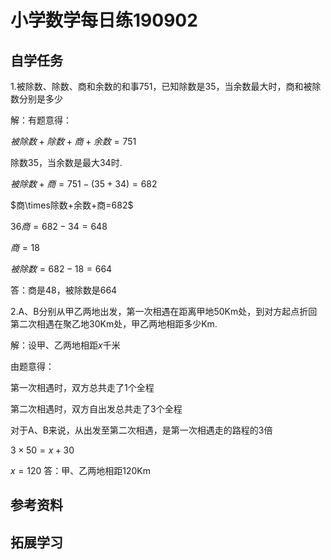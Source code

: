 # 小学数学每日练190902

## 自学任务

1.被除数、除数、商和余数的和事751，已知除数是35，当余数最大时，商和被除数分别是多少

解：有题意得：

$被除数+除数+商+余数=751$

除数35，当余数是最大34时.

$被除数+商=751-(35+34)=682$
		
$商\times除数+余数+商=682$

$36商=682-34=648$
				
$商=18$
					
$被除数=682-18=664$

答：商是48，被除数是664

2.A、B分别从甲乙两地出发，第一次相遇在距离甲地50Km处，到对方起点折回第二次相遇在聚乙地30Km处，甲乙两地相距多少Km.

解：设甲、乙两地相距$x$千米

由题意得：

第一次相遇时，双方总共走了1个全程
				
第二次相遇时，双方自出发总共走了3个全程
					
对于A、B来说，从出发至第二次相遇，是第一次相遇走的路程的3倍

$3\times50=x+30$
							
$x=120$
答：甲、乙两地相距120Km

## 参考资料



## 拓展学习